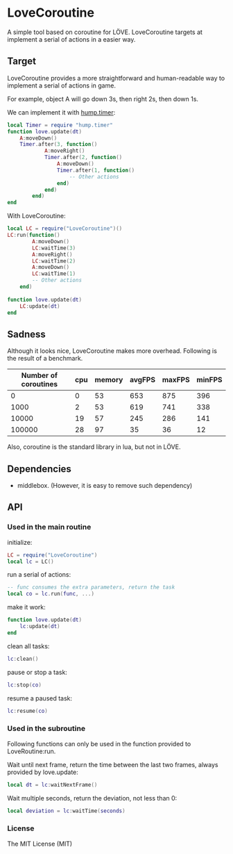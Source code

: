 # LoveCoroutine

A simple tool based on coroutine for LÖVE. LoveCoroutine targets at implement a serial of actions in a easier way.

## Target

LoveCoroutine provides a more straightforward and human-readable way to implement a serial of actions in game.

For example, object A will go down 3s, then right 2s, then down 1s.

We can implement it with [hump.timer](http://hump.readthedocs.org/en/latest/timer.html):

```lua
local Timer = require "hump.timer"
function love.update(dt)
    A:moveDown()
    Timer.after(3, function()
            A:moveRight()
            Timer.after(2, function()
                A:moveDown()
                Timer.after(1, function()
                    -- Other actions
                end)
            end)
        end)
end
```

With LoveCoroutine:

```lua
local LC = require("LoveCoroutine")()
LC:run(function()
        A:moveDown()
        LC:waitTime(3)
        A:moveRight()
        LC:waitTime(2)
        A:moveDown()
        LC:waitTime(1)
        -- Other actions
    end)
    
function love.update(dt)
    LC:update(dt)
end
```

## Sadness

Although it looks nice, LoveCoroutine makes more overhead. Following is the result of a benchmark.

Number of coroutines | cpu | memory | avgFPS | maxFPS | minFPS
-------------------- | --- | ------ | ------ | ------ | ------
0                    |  0  |   53   |    653 |   875  |   396 
1000                 |  2  |   53   |    619 |   741  |   338 
10000                | 19  |   57   |    245 |   286  |   141 
100000               | 28  |   97   |    35  |    36  |    12 

Also, coroutine is the standard library in lua, but not in LÖVE.

## Dependencies

* middlebox. (However, it is easy to remove such dependency)

## API

### Used in the main routine

initialize:

```lua
LC = require("LoveCoroutine")
local lc = LC()
```

run a serial of actions:

```lua
-- func consumes the extra parameters, return the task
local co = lc.run(func, ...)
```

make it work:

```lua
function love.update(dt)
    lc:update(dt)
end
```

clean all tasks:

```lua
lc:clean()
```

pause or stop a task:

```lua
lc:stop(co)
```

resume a paused task:

```lua
lc:resume(co)
```

### Used in the subroutine

Following functions can only be used in the function provided to LoveRoutine:run.

Wait until next frame, return the time between the last two frames, always provided by love.update:

```lua
local dt = lc:waitNextFrame()
```

Wait multiple seconds, return the deviation, not less than 0:

```lua
local deviation = lc:waitTime(seconds)
```

### License

The MIT License (MIT)